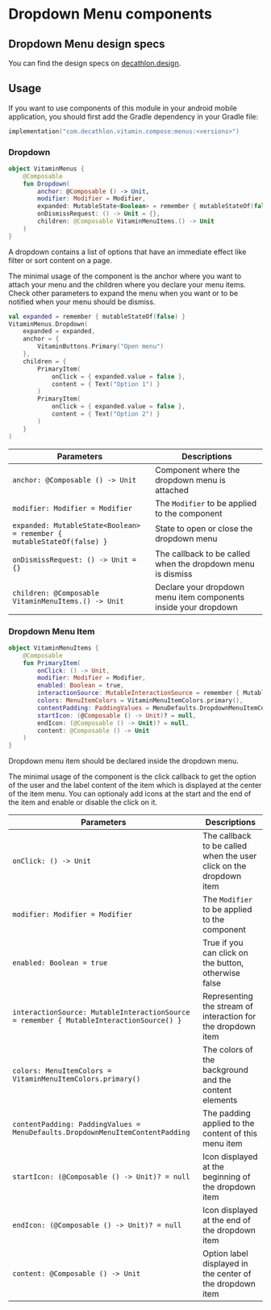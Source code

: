 # Dropdown Menu components

## Dropdown Menu design specs

You can find the design specs on [decathlon.design](https://www.decathlon.design/).

## Usage

If you want to use components of this module in your android mobile application, you should
first add the Gradle dependency in your Gradle file:

```kotlin
implementation("com.decathlon.vitamin.compose:menus:<versions>")
```

### Dropdown

```kotlin
object VitaminMenus {
    @Composable
    fun Dropdown(
        anchor: @Composable () -> Unit,
        modifier: Modifier = Modifier,
        expanded: MutableState<Boolean> = remember { mutableStateOf(false) },
        onDismissRequest: () -> Unit = {},
        children: @Composable VitaminMenuItems.() -> Unit
    )
}
```

A dropdown contains a list of options that have an immediate effect like filter or sort content on a page.

The minimal usage of the component is the anchor where you want to attach your menu and the children
where you declare your menu items. Check other parameters to expand the menu when you want or
to be notified when your menu should be dismiss.

```kotlin
val expanded = remember { mutableStateOf(false) }
VitaminMenus.Dropdown(
    expanded = expanded,
    anchor = {
        VitaminButtons.Primary("Open menu")
    },
    children = {
        PrimaryItem(
            onClick = { expanded.value = false },
            content = { Text("Option 1") }
        )
        PrimaryItem(
            onClick = { expanded.value = false },
            content = { Text("Option 2") }
        )
    }
)
```

Parameters | Descriptions
-- | --
`anchor: @Composable () -> Unit` | Component where the dropdown menu is attached
`modifier: Modifier = Modifier` | The `Modifier` to be applied to the component
`expanded: MutableState<Boolean> = remember { mutableStateOf(false) }` | State to open or close the dropdown menu
`onDismissRequest: () -> Unit = {}` | The callback to be called when the dropdown menu is dismiss
`children: @Composable VitaminMenuItems.() -> Unit` | Declare your dropdown menu item components inside your dropdown

### Dropdown Menu Item

```kotlin
object VitaminMenuItems {
    @Composable
    fun PrimaryItem(
        onClick: () -> Unit,
        modifier: Modifier = Modifier,
        enabled: Boolean = true,
        interactionSource: MutableInteractionSource = remember { MutableInteractionSource() },
        colors: MenuItemColors = VitaminMenuItemColors.primary(),
        contentPadding: PaddingValues = MenuDefaults.DropdownMenuItemContentPadding,
        startIcon: (@Composable () -> Unit)? = null,
        endIcon: (@Composable () -> Unit)? = null,
        content: @Composable () -> Unit
    )
}
```

Dropdown menu item should be declared inside the dropdown menu.

The minimal usage of the component is the click callback to get the option of the user and the label
content of the item which is displayed at the center of the item menu. You can optionaly add icons
at the start and the end of the item and enable or disable the click on it.

Parameters | Descriptions
-- | --
`onClick: () -> Unit` | The callback to be called when the user click on the dropdown item
`modifier: Modifier = Modifier` | The `Modifier` to be applied to the component
`enabled: Boolean = true` | True if you can click on the button, otherwise false
`interactionSource: MutableInteractionSource = remember { MutableInteractionSource() }` | Representing the stream of interaction for the dropdown item
`colors: MenuItemColors = VitaminMenuItemColors.primary()` | The colors of the background and the content elements
`contentPadding: PaddingValues = MenuDefaults.DropdownMenuItemContentPadding` | The padding applied to the content of this menu item
`startIcon: (@Composable () -> Unit)? = null` | Icon displayed at the beginning of the dropdown item
`endIcon: (@Composable () -> Unit)? = null` | Icon displayed at the end of the dropdown item
`content: @Composable () -> Unit` | Option label displayed in the center of the dropdown item
